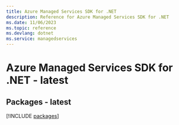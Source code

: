 ```yaml
---
title: Azure Managed Services SDK for .NET
description: Reference for Azure Managed Services SDK for .NET
ms.date: 11/06/2023
ms.topic: reference
ms.devlang: dotnet
ms.service: managedservices
---
```

# Azure Managed Services SDK for .NET - latest
## Packages - latest
[!INCLUDE [packages](managed-services-index.md)]